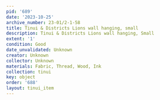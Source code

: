 ```yaml
---
pid: '689'
date: '2023-10-25'
archive_number: 23-01/2-1-58
title: Tinui & Districts Lions wall hanging, small
description: Tinui & Districts Lions wall hanging, Small
extent: '1'
condition: Good
date_unvalidated: Unknown
creator: Unknown
collector: Unknown
materials: Fabric, Thread, Wood, Ink
collection: tinui
key: object
order: '688'
layout: tinui_item
---
```


